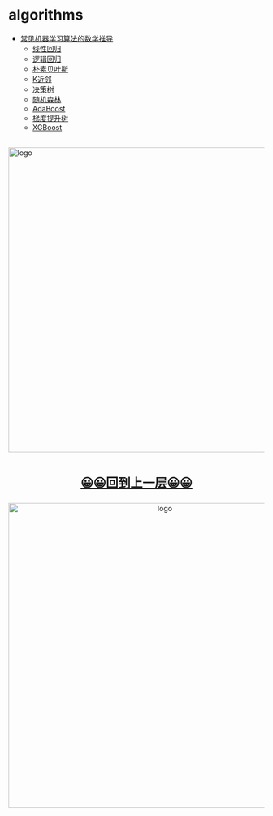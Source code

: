 # algorithms
  
-   [常见机器学习算法的数学推导](README.md)
    -   [线性回归](ai_math/LinearRegression.md)
    -   [逻辑回归](ai_math/LogisticRegression.md)
    -   [朴素贝叶斯](ai_math/SimpleBayes.md)
    -   [K近邻](ai_math/KNN.md)
    -   [决策树](ai_math/DecisionTrees.md)
    -   [随机森林](ai_math/RandomForest.md)
    -   [AdaBoost](ai_math/AdaBoost.md)
    -   [梯度提升树](ai_math/GBDT.md)
    -   [XGBoost](ai_math/XGBoost.md)


<br />
<img  src='/img/bjkb.PNG' width="600" alt="logo">
<br />
<br />
<div align="center">
<a href="../index.html"><p style="font-size:24px"><b>&#128512;&#128512;回到上一层&#128512;&#128512;</b></p></a>
<img  src='/img/01.jpeg' width="600" alt="logo" />
</div>
<br />
<br />
